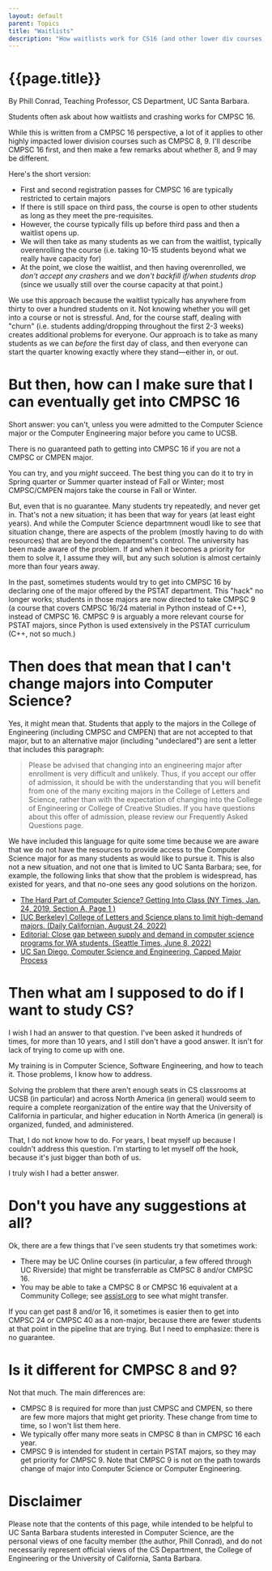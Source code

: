 ```yaml
---
layout: default
parent: Topics
title: "Waitlists"
description: "How waitlists work for CS16 (and other lower div courses)"
---
```


# {{page.title}}

By Phill Conrad, Teaching Professor, CS Department, UC Santa Barbara.



Students often ask about how waitlists and crashing works for CMPSC 16.  

While this is written from a CMPSC 16 perspective, a lot of it applies to other highly impacted lower division courses such as CMPSC 8, 9.  I'll describe CMPSC 16 first, and then
make a few remarks about whether 8, and 9 may be different.

Here's the short version:
* First and second registration passes for CMPSC 16 are typically restricted to certain majors
* If there is still space on third pass, the course is open to other students as long as they meet the pre-requisites.
* However, the course typically fills up before third pass and then a waitlist opens up.
* We will then take as many students as we can from the waitlist, typically overenrolling the course (i.e. taking 10-15 students beyond what we really have capacity for)
* At the point, we close the waitlist, and then having overenrolled, we *don't accept any crashers* and we *don't backfill if/when students drop* (since we usually still over the course capacity at that point.)

We use this approach because the waitlist typically has anywhere from thirty to over a hundred students on it.  Not knowing whether you will get into a course or not
is stressful.  And, for the course staff, dealing with "churn" (i.e. students adding/dropping throughout the first 2-3 weeks) creates additional problems for everyone.  Our approach is to 
take as many students as we can *before* the first day of class, and then everyone can start the quarter knowing exactly where they stand&mdash;either in, or out.

# But then, how can I make sure that I can eventually get into CMPSC 16

Short answer: you can't, unless you were admitted to the Computer Science major or the Computer Engineering major before you came to UCSB.

There is no guaranteed path to getting into CMPSC 16 if you are not a CMPSC or CMPEN major.  

You can try, and you *might* succeed.  The best thing you can do it to try in Spring quarter or Summer quarter instead of Fall or Winter; most CMPSC/CMPEN majors take the course in Fall or Winter.

But, even that is no guarantee.  Many students try repeatedly, and never get in. That's not a new situation; it has been that way for years (at least eight years).  And while the Computer Science departmnent woudl like to see that
situation change, there are aspects of the problem (mostly having to do with resources) that are beyond the department's control.  The university has been made aware of the problem.  If and when it becomes a priority for them to solve it, I assume they will, but any such solution
is almost certainly more than four years away.

In the past, sometimes students would try to get into CMPSC 16 by declaring one of the major offered by the PSTAT department. This "hack" no longer works; students in those majors are now
directed to take CMPSC 9 (a course that covers CMPSC 16/24 material in Python instead of C++), instead of CMPSC 16.   CMPSC 9 is arguably a more relevant course for PSTAT majors, since Python is used extensively in the PSTAT curriculum (C++, not so much.)

# Then does that mean that I can't change majors into Computer Science?

Yes, it might mean that. Students that apply to the majors in the College of Engineering (including CMPSC and CMPEN) that are not accepted to that major, but to an alternative major
(including "undeclared") are sent a letter that includes this paragraph:

> Please be advised that changing into an engineering major after enrollment is very difficult and unlikely. Thus, if you accept our offer of admission, it should be with the understanding that you will benefit from one of the many exciting majors in the College of Letters and Science, rather than with the expectation of changing into the College of Engineering or College of Creative Studies. If you have questions about this offer of admission, please review our Frequently Asked Questions page.

We have included this language for quite some time because we are aware that we do not have the resources to provide access to the
Computer Science major for as many students as would like to pursue it.   This is also not a new situation, and not one that is limited to UC Santa Barbara; see, for example, the following links that show that the problem is widespread,  has existed for years, and that no-one sees any good solutions on the horizon.

* [The Hard Part of Computer Science? Getting Into Class (NY Times, Jan. 24, 2019, Section A, Page 1 )](https://www.nytimes.com/2019/01/24/technology/computer-science-courses-college.html)
* [[UC Berkeley] College of Letters and Science plans to limit high-demand majors. (Daily Californian, August 24, 2022)](https://www.dailycal.org/2022/08/24/campus-college-of-letters-and-science-plans-to-limit-high-demand-majors)
* [Editorial: Close gap between supply and demand in computer science programs for WA students.  (Seattle Times, June 8, 2022)](https://www.seattletimes.com/opinion/editorials/close-gap-between-supply-and-demand-in-computer-science-programs-for-wa-students/)
* [UC San Diego, Computer Science and Engineering, Capped Major Process](https://cse.ucsd.edu/undergraduate/cse-capped-admissions-program)

# Then what am I supposed to do if I want to study CS?

I wish I had an answer to that question.   I've been asked it hundreds of times, for more than 10 years, and I still don't have a good answer.  It isn't for lack of trying to come up with one.

My training is in Computer Science, Software Engineering, and how to teach it.  Those problems, I know how to address.  

Solving the problem that there aren't enough seats in CS classrooms at UCSB (in particular) and across North America (in general) would seem to require a complete reorganization of the entire way that the University of California in particular, and higher education in North America (in general) is organized, funded, and administered. 

That, I do not know how to do.  For years, I beat myself up because I couldn't address this question.  I'm starting to let myself off the hook, because it's just bigger than both of us.

I truly wish I had a better answer.

# Don't you have any suggestions at all?

Ok, there are a few things that I've seen students try that sometimes work:

* There may be UC Online courses (in particular, a few offered through UC Riverside) that might be transferrable as CMPSC 8 and/or CMPSC 16.   
* You may be able to take a CMPSC 8 or CMPSC 16 equivalent at a Community College; see [assist.org](https://assist.org) to see what might transfer.

If you can get past 8 and/or 16, it sometimes is easier then to get into CMPSC 24 or CMPSC 40 as a non-major, because there are fewer students at that point in the pipeline that are trying.    But I need to emphasize: there is no guarantee.

# Is it different for CMPSC 8 and 9?

Not that much.  The main differences are:

* CMPSC 8 is required for more than just CMPSC and CMPEN, so there are few more majors that might get priority.  These change from time to time, so I won't list them here.
* We typically offer many more seats in CMPSC 8 than in CMPSC 16 each year.
* CMPSC 9 is intended for student in certain PSTAT majors, so they may get priority for CMPSC 9.  Note that CMPSC 9 is not on the path towards change of major into Computer Science or Computer Engineering.

# Disclaimer

Please note that the contents of this page, while intended to be helpful to UC Santa Barbara students interested in Computer Science, are the personal views of one faculty member (the author, Phill Conrad), and do not necessarily represent official views of the CS Department, the College of Engineering or the University of California, Santa Barbara.

